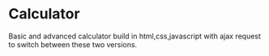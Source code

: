 # Calculator
Basic and advanced calculator build in html,css,javascript with ajax request to switch between these two versions.

